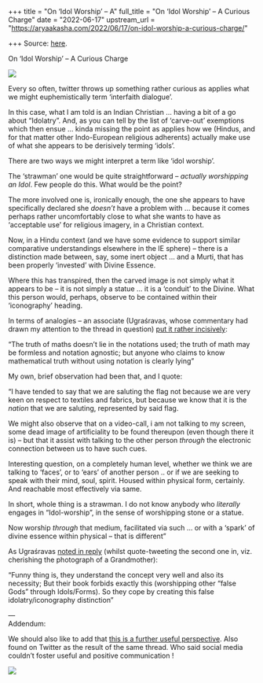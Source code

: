 +++
title = "On ‘Idol Worship’ – A"
full_title = "On ‘Idol Worship’ – A Curious Charge"
date = "2022-06-17"
upstream_url = "https://aryaakasha.com/2022/06/17/on-idol-worship-a-curious-charge/"

+++
Source: [here](https://aryaakasha.com/2022/06/17/on-idol-worship-a-curious-charge/).

On ‘Idol Worship’ – A Curious Charge

![](https://aryaakasha.files.wordpress.com/2022/06/idolatry-t.png?w=609)

Every so often, twitter throws up something rather curious as applies what we might euphemistically term ‘interfaith dialogue’.

In this case, what I am told is an Indian Christian … having a bit of a go about “Idolatry”. And, as you can tell by the list of ‘carve-out’ exemptions which then ensue … kinda missing the point as applies how we (Hindus, and for that matter other Indo-European religious adherents) actually make use of what she appears to be derisively terming ‘idols’.

There are two ways we might interpret a term like ‘idol worship’.

The ‘strawman’ one would be quite straightforward – *actually worshipping an Idol*. Few people do this. What would be the point?

The more involved one is, ironically enough, the one she appears to have specifically declared she *doesn’t* have a problem with … because it comes perhaps rather uncomfortably close to what she wants to have as ‘acceptable use’ for religious imagery, in a Christian context.

Now, in a Hindu context (and we have some evidence to support similar comparative understandings elsewhere in the IE sphere) – there is a distinction made between, say, some inert object … and a Murti, that has been properly ‘invested’ with Divine Essence.

Where this has transpired, then the carved image is not simply what it appears to be – it is not simply a statue … it is a ‘conduit’ to the Divine. What this person would, perhaps, observe to be contained within their ‘iconography’ heading.

In terms of analogies – an associate (Ugraśravas, whose commentary had drawn my attention to the thread in question) [put it rather incisively](https://twitter.com/Ugrashravas/status/1537334738456760320):

“The truth of maths doesn’t lie in the notations used; the truth of math may be formless and notation agnostic; but anyone who claims to know mathematical truth without using notation is clearly lying”

My own, brief observation had been that, and I quote:

“I have tended to say that we are saluting the flag not because we are very keen on respect to textiles and fabrics, but because we know that it is the *nation* that we are saluting, represented by said flag.

We might also observe that on a video-call, i am not talking to my screen, some dead image of artificiality to be found thereupon (even though there it is) – but that it assist with talking to the other person *through* the electronic connection between us to have such cues.

Interesting question, on a completely human level, whether we think we are talking to ‘faces’, or to ‘ears’ of another person .. or if we are seeking to speak with their mind, soul, spirit. Housed within physical form, certainly. And reachable most effectively via same.

In short, whole thing is a strawman. I do not know anybody who *literally* engages in “Idol-worship”, in the sense of worshipping stone or a statue.

Now worship *through* that medium, facilitated via such … or with a ‘spark’ of divine essence within physical – that is different”

As Ugraśravas [noted in reply](https://twitter.com/Ugrashravas/status/1537640121293426689) (whilst quote-tweeting the second one in, viz. cherishing the photograph of a Grandmother):

“Funny thing is, they understand the concept very well and also its necessity; But their book forbids exactly this (worshipping other “false Gods” through Idols/Forms). So they cope by creating this false idolatry/iconography distinction”

—  
Addendum:  
  
We should also like to add that [this is a further useful perspective](https://twitter.com/mangosinfonia/status/1537522660011175936). Also found on Twitter as the result of the same thread. Who said social media couldn’t foster useful and positive communication !  
  

![](https://aryaakasha.files.wordpress.com/2022/06/idolatry-reply-t.png?w=613)
